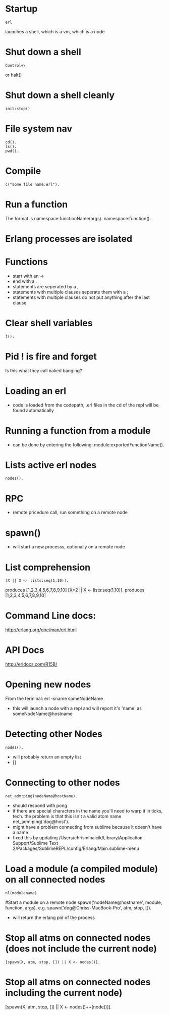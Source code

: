 # Startup
    erl 
launches a shell, which is a vm, which is a node

# Shut down a shell
    Control+\
or
    halt()

# Shut down a shell cleanly
    init:stop()

# File system nav
```
cd().
ls().
pwd().
```

# Compile
    c("some file name.erl").


# Run a function 
The format is namespace:functionName(args).
    namespace:function().

# Erlang processes are isolated

# Functions
- start with an ->
- end with a .
- statements are seperated by a ,
- statements with multiple clauses seperate them with a ;
- statements with multiple clauses do not put anything after the last clause

# Clear shell variables
    f().

# Pid ! is fire and forget
Is this what they call naked banging?

# Loading an erl
- code is loaded from the codepath, .erl files in the cd of the repl will be found automatically

# Running a function from a module
- can be done by entering the following:
	module:exportedFunctionName().

# Lists active erl nodes
    nodes().

# RPC
- remote pricedure call, run something on a remote node

# spawn()
- will start a new processs, optionally on a remote node

# List comprehension
    [X || X <- lists:seq(1,10)].
produces [1,2,3,4,5,6,7,8,9,10]
    [X*2 || X <- lists:seq(1,10)].
produces [1,2,3,4,5,6,7,8,9,10]

# Command Line docs:
http://erlang.org/doc/man/erl.html

# API Docs
http://erldocs.com/R15B/

# Opening new nodes
From the terminal:
    erl -sname someNodeName
- this will launch a node with a repl and will report it's 'name' as someNodeName@hostname


# Detecting other Nodes
    nodes().
- will probably return an empty list
- []

# Connecting to other nodes
    net_adm:ping(nodeName@hostName).
- should respond with 
	pong
- if there are special characters in the name you'll need to warp it in ticks, tech. the problem is that this isn't a valid atom name
    net_adm:ping('dog@host').
- might have a problem connecting from sublime because it doesn't have a name
- fixed this by updating /Users/chrismihalcik/Library/Application Support/Sublime Text 2/Packages/SublimeREPL/config/Erlang/Main.sublime-menu

# Load a module (a compiled module) on all connected nodes
    nl(modulename).

#Start a module on a remote node
    spawn('nodeName@hostname', module, function, args).
e.g.
    spawn('dog@Chriss-MacBook-Pro', atm, stop, []).
- will return the erlang pid of the process

# Stop all atms on connected nodes (does not include the current node)
    [spawn(X, atm, stop, []) || X <- nodes()].

# Stop all atms on connected nodes including the current node)
   [spawn(X, atm, stop, []) || X <- nodes()++[node()]].





